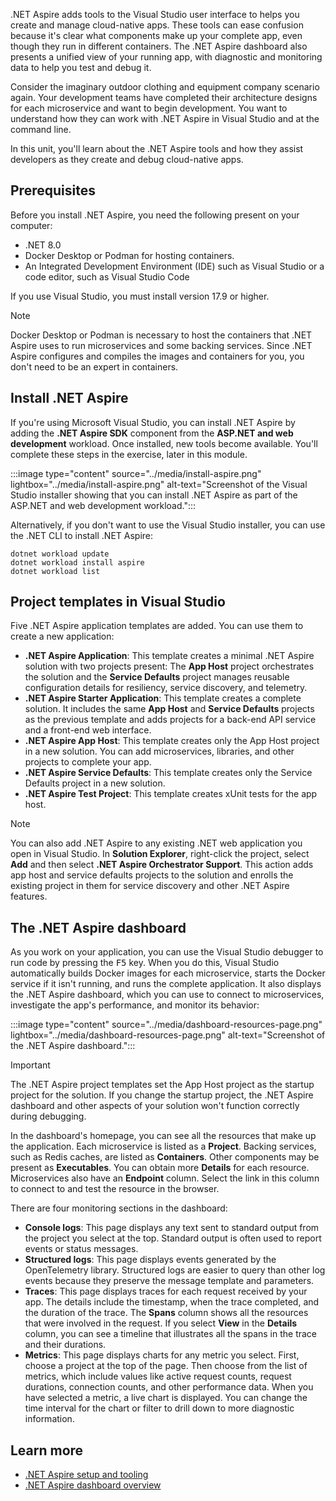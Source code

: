 .NET Aspire adds tools to the Visual Studio user interface to helps you create and manage cloud-native apps. These tools can ease confusion because it's clear what components make up your complete app, even though they run in different containers. The .NET Aspire dashboard also presents a unified view of your running app, with diagnostic and monitoring data to help you test and debug it.

Consider the imaginary outdoor clothing and equipment company scenario again. Your development teams have completed their architecture designs for each microservice and want to begin development. You want to understand how they can work with .NET Aspire in Visual Studio and at the command line.

In this unit, you'll learn about the .NET Aspire tools and how they assist developers as they create and debug cloud-native apps.

## Prerequisites

Before you install .NET Aspire, you need the following present on your computer:

- .NET 8.0
- Docker Desktop or Podman for hosting containers.
- An Integrated Development Environment (IDE) such as Visual Studio or a code editor, such as Visual Studio Code

If you use Visual Studio, you must install version 17.9 or higher. 

> [!NOTE]
> Docker Desktop or Podman is necessary to host the containers that .NET Aspire uses to run microservices and some backing services. Since .NET Aspire configures and compiles the images and containers for you, you don't need to be an expert in containers.

## Install .NET Aspire

If you're using Microsoft Visual Studio, you can install .NET Aspire by adding the **.NET Aspire SDK** component from the **ASP.NET and web development** workload. Once installed, new tools become available. You'll complete these steps in the exercise, later in this module.

:::image type="content" source="../media/install-aspire.png" lightbox="../media/install-aspire.png" alt-text="Screenshot of the Visual Studio installer showing that you can install .NET Aspire as part of the ASP.NET and web development workload.":::

Alternatively, if you don't want to use the Visual Studio installer, you can use the .NET CLI to install .NET Aspire:

```dotnetcli
dotnet workload update
dotnet workload install aspire
dotnet workload list
```

## Project templates in Visual Studio

Five .NET Aspire application templates are added. You can use them to create a new application:

- **.NET Aspire Application**: This template creates a minimal .NET Aspire solution with two projects present: The **App Host** project orchestrates the solution and the **Service Defaults** project manages reusable configuration details for resiliency, service discovery, and telemetry.
- **.NET Aspire Starter Application**: This template creates a complete solution. It includes the same **App Host** and **Service Defaults** projects as the previous template and adds projects for a back-end API service and a front-end web interface.
- **.NET Aspire App Host**: This template creates only the App Host project in a new solution. You can add microservices, libraries, and other projects to complete your app.
- **.NET Aspire Service Defaults**: This template creates only the Service Defaults project in a new solution.
- **.NET Aspire Test Project**: This template creates xUnit tests for the app host.

> [!NOTE] 
> You can also add .NET Aspire to any existing .NET web application you open in Visual Studio. In **Solution Explorer**, right-click the project, select **Add** and then select **.NET Aspire Orchestrator Support**. This action adds app host and service defaults projects to the solution and enrolls the existing project in them for service discovery and other .NET Aspire features.

## The .NET Aspire dashboard

As you work on your application, you can use the Visual Studio debugger to run code by pressing the <kbd>F5</kbd> key. When you do this, Visual Studio automatically builds Docker images for each microservice, starts the Docker service if it isn't running, and runs the complete application. It also displays the .NET Aspire dashboard, which you can use to connect to microservices, investigate the app's performance, and monitor its behavior:

:::image type="content" source="../media/dashboard-resources-page.png" lightbox="../media/dashboard-resources-page.png" alt-text="Screenshot of the .NET Aspire dashboard.":::

> [!IMPORTANT]
> The .NET Aspire project templates set the App Host project as the startup project for the solution. If you change the startup project, the .NET Aspire dashboard and other aspects of your solution won't function correctly during debugging.

In the dashboard's homepage, you can see all the resources that make up the application. Each microservice is listed as a **Project**. Backing services, such as Redis caches, are listed as **Containers**. Other components may be present as **Executables**. You can obtain more **Details** for each resource. Microservices also have an **Endpoint** column. Select the link in this column to connect to and test the resource in the browser.

There are four monitoring sections in the dashboard:

- **Console logs**: This page displays any text sent to standard output from the project you select at the top. Standard output is often used to report events or status messages.
- **Structured logs**: This page displays events generated by the OpenTelemetry library. Structured logs are easier to query than other log events because they preserve the message template and parameters.
- **Traces**: This page displays traces for each request received by your app. The details include the timestamp, when the trace completed, and the duration of the trace. The **Spans** column shows all the resources that were involved in the request. If you select **View** in the **Details** column, you can see a timeline that illustrates all the spans in the trace and their durations.
- **Metrics**: This page displays charts for any metric you select. First, choose a project at the top of the page. Then choose from the list of metrics, which include values like active request counts, request durations, connection counts, and other performance data. When you have selected a metric, a live chart is displayed. You can change the time interval for the chart or filter to drill down to more diagnostic information.

## Learn more

- [.NET Aspire setup and tooling](/dotnet/aspire/fundamentals/setup-tooling)
- [.NET Aspire dashboard overview](/dotnet/aspire/fundamentals/dashboard)
